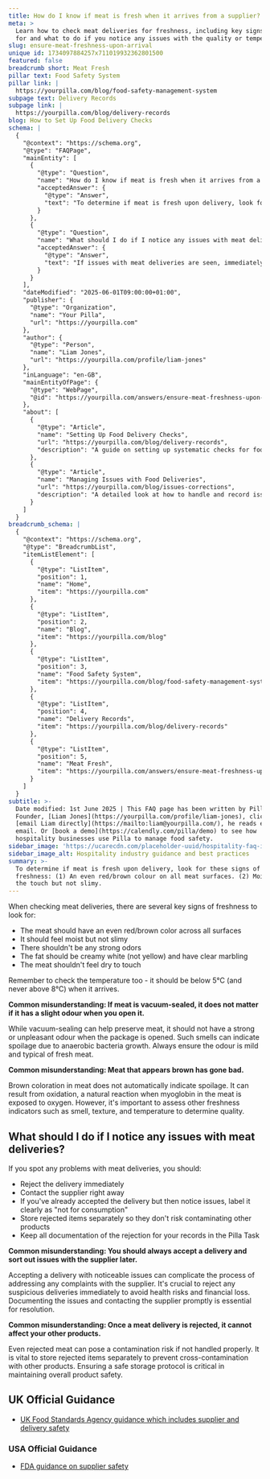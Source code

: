 ```yaml
---
title: How do I know if meat is fresh when it arrives from a supplier?
meta: >
  Learn how to check meat deliveries for freshness, including key signs to look
  for and what to do if you notice any issues with the quality or temperature.
slug: ensure-meat-freshness-upon-arrival
unique id: 1734097884257x711019932362801500
featured: false
breadcrumb short: Meat Fresh
pillar text: Food Safety System
pillar link: |
  https://yourpilla.com/blog/food-safety-management-system
subpage text: Delivery Records
subpage link: |
  https://yourpilla.com/blog/delivery-records
blog: How to Set Up Food Delivery Checks
schema: |
  {
    "@context": "https://schema.org",
    "@type": "FAQPage",
    "mainEntity": [
      {
        "@type": "Question",
        "name": "How do I know if meat is fresh when it arrives from a supplier?",
        "acceptedAnswer": {
          "@type": "Answer",
          "text": "To determine if meat is fresh upon delivery, look for these signs of freshness: (1) An even red/brown colour on all meat surfaces. (2) Moistness to the touch but not slimy. (3) Absence of strong or unpleasant odours. (4) Creamy white fat with clear marbling. (5) Meat not dry to touch. Additionally, ensure the meat's temperature is below 5°C upon arrival."
        }
      },
      {
        "@type": "Question",
        "name": "What should I do if I notice any issues with meat deliveries?",
        "acceptedAnswer": {
          "@type": "Answer",
          "text": "If issues with meat deliveries are seen, immediately reject the delivery and contact the supplier. If the issues are identified post-acceptance, label it clearly as 'not for consumption' and store separately to prevent contamination. Document all actions for record-keeping."
        }
      }
    ],
    "dateModified": "2025-06-01T09:00:00+01:00",
    "publisher": {
      "@type": "Organization",
      "name": "Your Pilla",
      "url": "https://yourpilla.com"
    },
    "author": {
      "@type": "Person",
      "name": "Liam Jones",
      "url": "https://yourpilla.com/profile/liam-jones"
    },
    "inLanguage": "en-GB",
    "mainEntityOfPage": {
      "@type": "WebPage",
      "@id": "https://yourpilla.com/answers/ensure-meat-freshness-upon-arrival"
    },
    "about": [
      {
        "@type": "Article",
        "name": "Setting Up Food Delivery Checks",
        "url": "https://yourpilla.com/blog/delivery-records",
        "description": "A guide on setting up systematic checks for food deliveries to ensure quality and safety."
      },
      {
        "@type": "Article",
        "name": "Managing Issues with Food Deliveries",
        "url": "https://yourpilla.com/blog/issues-corrections",
        "description": "A detailed look at how to handle and record issues in food deliveries to maintain safety standards."
      }
    ]
  }
breadcrumb_schema: |
  {
    "@context": "https://schema.org",
    "@type": "BreadcrumbList",
    "itemListElement": [
      {
        "@type": "ListItem",
        "position": 1,
        "name": "Home",
        "item": "https://yourpilla.com"
      },
      {
        "@type": "ListItem",
        "position": 2,
        "name": "Blog",
        "item": "https://yourpilla.com/blog"
      },
      {
        "@type": "ListItem",
        "position": 3,
        "name": "Food Safety System",
        "item": "https://yourpilla.com/blog/food-safety-management-system"
      },
      {
        "@type": "ListItem",
        "position": 4,
        "name": "Delivery Records",
        "item": "https://yourpilla.com/blog/delivery-records"
      },
      {
        "@type": "ListItem",
        "position": 5,
        "name": "Meat Fresh",
        "item": "https://yourpilla.com/answers/ensure-meat-freshness-upon-arrival"
      }
    ]
  }
subtitle: >-
  Date modified: 1st June 2025 | This FAQ page has been written by Pilla
  Founder, [Liam Jones](https://yourpilla.com/profile/liam-jones), click to
  [email Liam directly](https://mailto:liam@yourpilla.com/), he reads every
  email. Or [book a demo](https://calendly.com/pilla/demo) to see how
  hospitality businesses use Pilla to manage food safety.
sidebar_image: 'https://ucarecdn.com/placeholder-uuid/hospitality-faq-image.jpg'
sidebar_image_alt: Hospitality industry guidance and best practices
summary: >-
  To determine if meat is fresh upon delivery, look for these signs of
  freshness: (1) An even red/brown colour on all meat surfaces. (2) Moistness to
  the touch but not slimy.
---
```

When checking meat deliveries, there are several key signs of freshness to look for:

-   The meat should have an even red/brown color across all surfaces
-   It should feel moist but not slimy
-   There shouldn't be any strong odors
-   The fat should be creamy white (not yellow) and have clear marbling
-   The meat shouldn't feel dry to touch

Remember to check the temperature too - it should be below 5°C (and never above 8°C) when it arrives.

**Common misunderstanding: If meat is vacuum-sealed, it does not matter if it has a slight odour when you open it.**

While vacuum-sealing can help preserve meat, it should not have a strong or unpleasant odour when the package is opened. Such smells can indicate spoilage due to anaerobic bacteria growth. Always ensure the odour is mild and typical of fresh meat.

**Common misunderstanding: Meat that appears brown has gone bad.**

Brown coloration in meat does not automatically indicate spoilage. It can result from oxidation, a natural reaction when myoglobin in the meat is exposed to oxygen. However, it's important to assess other freshness indicators such as smell, texture, and temperature to determine quality.

## What should I do if I notice any issues with meat deliveries?

If you spot any problems with meat deliveries, you should:

-   Reject the delivery immediately
-   Contact the supplier right away
-   If you've already accepted the delivery but then notice issues, label it clearly as "not for consumption"
-   Store rejected items separately so they don't risk contaminating other products
-   Keep all documentation of the rejection for your records in the Pilla Task

**Common misunderstanding: You should always accept a delivery and sort out issues with the supplier later.**

Accepting a delivery with noticeable issues can complicate the process of addressing any complaints with the supplier. It's crucial to reject any suspicious deliveries immediately to avoid health risks and financial loss. Documenting the issues and contacting the supplier promptly is essential for resolution.

**Common misunderstanding: Once a meat delivery is rejected, it cannot affect your other products.**

Even rejected meat can pose a contamination risk if not handled properly. It is vital to store rejected items separately to prevent cross-contamination with other products. Ensuring a safe storage protocol is critical in maintaining overall product safety.

## UK Official Guidance

-   [UK Food Standards Agency guidance which includes supplier and delivery safety](https://www.food.gov.uk/business-guidance/managing-food-safety)

### USA Official Guidance

-   [FDA guidance on supplier safety](https://www.fda.gov/food/importing-food-products-united-states/industry-resources-third-party-audit-standards-and-fsma-supplier-verification-requirements)
